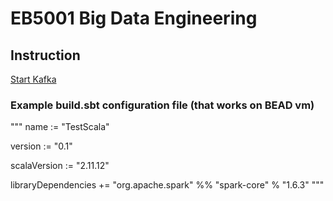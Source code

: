 # EB5001 Big Data Engineering

## Instruction
[Start Kafka](https://github.com/nakamura41/EB5001-Big-Data-Engineering/blob/master/Kafka.md)

### Example build.sbt configuration file (that works on BEAD vm) 
"""
name := "TestScala"

version := "0.1"

scalaVersion := "2.11.12"

libraryDependencies += "org.apache.spark" %% "spark-core" % "1.6.3"
"""
